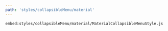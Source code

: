```yaml
---
path: 'styles/collapsibleMenu/material'
---
```


`embed:styles/collapsibleMenu/material/MaterialCollapsibleMenuStyle.js`
